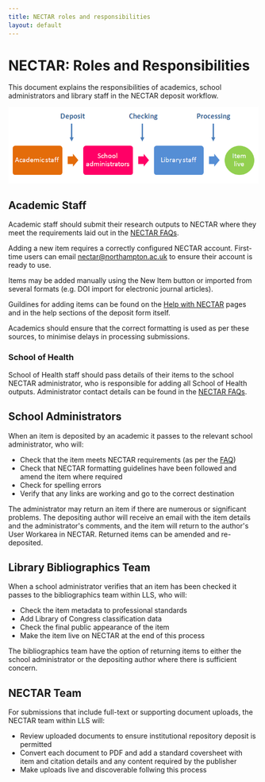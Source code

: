 ```yaml
---
title: NECTAR roles and responsibilities
layout: default
---
```


# NECTAR: Roles and Responsibilities

This document explains the responsibilities of academics, school administrators and library staff in the NECTAR deposit workflow.

<img id="workflow-img" src="images/workflow.png" alt="The NECTAR workflow" />

## Academic Staff

Academic staff should submit their research outputs to NECTAR where they meet the requirements laid out in the [NECTAR FAQs](http://nectar.northampton.ac.uk/information.html#can_i).

Adding a new item requires a correctly configured NECTAR account. First-time users can email [nectar@northampton.ac.uk](mailto:nectar@northampton.ac.uk) to ensure their account is ready to use.

Items may be added manually using the New Item button or imported from several formats (e.g. DOI import for electronic journal articles).

Guildines for adding items can be found on the [Help with NECTAR](http://nectar.northampton.ac.uk/help) pages and in the help sections of the deposit form itself.

Academics should ensure that the correct formatting is used as per these sources, to minimise delays in processing submissions.

### School of Health

School of Health staff should pass details of their items to the school NECTAR administrator, who is responsible for adding all School of Health outputs. Administrator contact details can be found in the [NECTAR FAQs](http://nectar.northampton.ac.uk/information.html#other_research).

## School Administrators

When an item is deposited by an academic it passes to the relevant school administrator, who will:

- Check that the item meets NECTAR requirements (as per the [FAQ](http://nectar.northampton.ac.uk/information.html#can_i))
- Check that NECTAR formatting guidelines have been followed and amend the item where required
- Check for spelling errors
- Verify that any links are working and go to the correct destination
 
The administrator may return an item if there are numerous or significant problems. The depositing author will receive an email with the item details and the administrator's comments, and the item will return to the author's User Workarea in NECTAR. Returned items can be amended and re-deposited.

## Library Bibliographics Team

When a school administrator verifies that an item has been checked it passes to the bibliographics team within LLS, who will:

- Check the item metadata to professional standards
- Add Library of Congress classification data
- Check the final public appearance of the item 
- Make the item live on NECTAR at the end of this process

The bibliographics team have the option of returning items to either the school administrator or the depositing author where there is sufficient concern.

## NECTAR Team

For submissions that include full-text or supporting document uploads, the NECTAR team within LLS will:

- Review uploaded documents to ensure institutional repository deposit is permitted
- Convert each document to PDF and add a standard coversheet with item and citation details and any content required by the publisher
- Make uploads live and discoverable follwing this process
